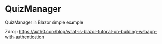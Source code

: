 # QuizManager
QuizManager in Blazor simple example

Zdroj : https://auth0.com/blog/what-is-blazor-tutorial-on-building-webapp-with-authentication
